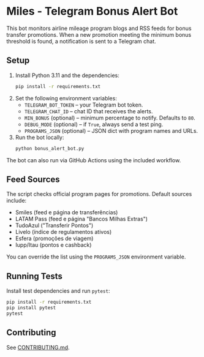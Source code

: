 # Miles - Telegram Bonus Alert Bot

This bot monitors airline mileage program blogs and RSS feeds for bonus transfer promotions. When a new promotion meeting the minimum bonus threshold is found, a notification is sent to a Telegram chat.

## Setup

1. Install Python 3.11 and the dependencies:
   ```bash
   pip install -r requirements.txt
   ```
2. Set the following environment variables:
   - `TELEGRAM_BOT_TOKEN` – your Telegram bot token.
   - `TELEGRAM_CHAT_ID` – chat ID that receives the alerts.
   - `MIN_BONUS` (optional) – minimum percentage to notify. Defaults to `80`.
   - `DEBUG_MODE` (optional) – if `True`, always send a test ping.
   - `PROGRAMS_JSON` (optional) – JSON dict with program names and URLs.
3. Run the bot locally:
   ```bash
   python bonus_alert_bot.py
   ```

The bot can also run via GitHub Actions using the included workflow.

## Feed Sources

The script checks official program pages for promotions. Default sources include:
- Smiles (feed e página de transferências)
- LATAM Pass (feed e página "Bancos Milhas Extras")
- TudoAzul ("Transferir Pontos")
- Livelo (índice de regulamentos ativos)
- Esfera (promoções de viagem)
- Iupp/Itau (pontos e cashback)

You can override the list using the `PROGRAMS_JSON` environment variable.

## Running Tests

Install test dependencies and run `pytest`:

```bash
pip install -r requirements.txt
pip install pytest
pytest
```

## Contributing

See [CONTRIBUTING.md](CONTRIBUTING.md).
